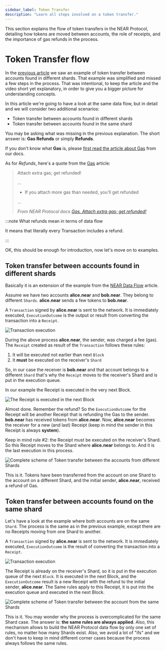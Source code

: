 ```yaml
---
sidebar_label: Token Transfer
description: "Learn all steps involved on a token transfer."
---
```


This section explains the flow of token transfers in the NEAR Protocol, detailing how tokens are moved between accounts, the role of receipts, and the importance of gas refunds in the process.

# Token Transfer flow

In the [previous article](near-data-flow.md) we saw an example of token transfer between accounts found in different shards. That example was simplified and missed a few steps in the process. That was intentional, to keep the article and the video short yet explanatory, in order to give you a bigger picture for understanding concepts.

In this article we're going to have a look at the same data flow, but in detail and we will consider two additional scenarios:

- Token transfer between accounts found in different shards
- Token transfer between accounts found in the same shard

You may be asking what was missing in the previous explanation. The short answer is: **Gas Refunds** or simply **Refunds**.

If you don't know what **Gas** is, please [first read the article about Gas](/protocol/gas) from our docs.

As for *Refunds*, here's a quote from the [Gas](/protocol/gas) article:

> Attach extra gas; get refunded!
>
> ...
>
> - If you attach more gas than needed, you'll get refunded
>
> ...
>
> *From NEAR Protocol docs [Gas. Attach extra gas; get refunded!](/protocol/gas)*


:::note What refunds mean in terms of data flow

It means that literally every Transaction includes a refund.

:::

OK, this should be enough for introduction, now let's move on to examples.


## Token transfer between accounts found in different shards

Basically it is an extension of the example from the [NEAR Data Flow](near-data-flow.md) article.

Assume we have two accounts **alice.near** and **bob.near**. They belong to different `Shards`. **alice.near** sends a few tokens to **bob.near**.

A `Transaction` signed by **alice.near** is sent to the network. It is immediately executed, `ExecutionOutcome` is the output or result from converting the transaction into a `Receipt`.

![Transaction execution](/docs/protocol/data-flow/03-tx-outcome-receipt.png)

During the above process **alice.near**, the sender, was charged a fee (gas). The `Receipt` created as result of the `Transaction` follows these rules:

1. It will be executed not earlier than next `Block`
2. It **must** be executed on the receiver's `Shard`

So, in our case the receiver is **bob.near** and that account belongs to a different `Shard` that's why the `Receipt` moves to the receiver's Shard and is put in the execution queue.

In our example the Receipt is executed in the very next Block.

![The Receipt is executed in the next Block](/docs/protocol/data-flow/04-send-nears-flow.png)

Almost done. Remember the refund? So the `ExecutionOutcome` for the Receipt will be another Receipt that is refunding the Gas to the sender. **bob.near** has received tokens from **alice.near**. Now, **alice.near** becomes the receiver for a new (and last) Receipt (keep in mind the sender in this Receipt is always **system**).

Keep in mind rule #2: the Receipt must be executed on the receiver's Shard. So this Receipt moves to the Shard where **alice.near** belongs to. And it is the last execution in this process.

![Complete scheme of Token transfer between the accounts from different Shards](/docs/protocol/flow-token-transfer/01-diff-shards-complete.png)

This is it. Tokens have been transferred from the account on one Shard to the account on a different Shard, and the initial sender, **alice.near**, received a refund of Gas.


## Token transfer between accounts found on the same shard

Let's have a look at the example where both accounts are on the same `Shard`. The process is the same as in the previous example, except there are no Receipts moving from one Shard to another.

A `Transaction` signed by **alice.near** is sent to the network. It is immediately executed, `ExecutionOutcome` is the result of converting the transaction into a `Receipt`.

![Transaction execution](/docs/protocol/data-flow/03-tx-outcome-receipt.png)

The Receipt is already on the receiver's Shard, so it is put in the execution queue of the next `Block`. It is executed in the next Block, and the `ExecutionOutcome` result is a new Receipt with the refund to the initial sender, **alice.near**.
The Same rules apply to this Receipt, it is put into the execution queue and executed in the next Block.

![Complete scheme of Token transfer between the account from the same Shards](/docs/protocol/flow-token-transfer/02-same-shard-complete.png)

This is it. You may wonder why the process is overcomplicated for the same Shard case. The answer is: **the same rules are always applied**. Also, this mechanism allows to build the NEAR Protocol data flow by only one set of rules, no matter how many Shards exist. Also, we avoid a lot of "ifs" and we don't have to keep in mind different corner cases because the process always follows the same rules.

